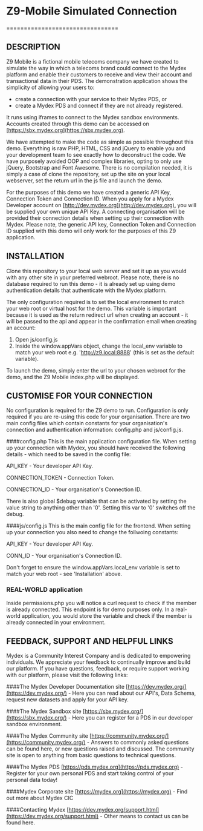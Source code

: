 # Z9-Mobile Simulated Connection
================================

## DESCRIPTION

Z9 Mobile is a fictional mobile telecoms company we have created to simulate the way in which a telecoms brand could connect to the Mydex platform and enable their customers to receive and view their account and transactional data in their PDS. The demonstration application shows the simplicity of allowing your users to:

* create a connection with your service to their Mydex PDS, or
* create a Mydex PDS and connect if they are not already registered.

It runs using iframes to connect to the Mydex sandbox environments. Accounts created through this demo can be accessed on [https://sbx.mydex.org](https://sbx.mydex.org).

We have attempted to make the code as simple as possible throughout this demo. Everything is raw PHP, HTML, CSS and jQuery to enable you and your development team to see exactly how to deconstruct the code. We have purposely avoided OOP and complex libraries, opting to only use jQuery, Bootstrap and Font Awesome. There is no compilation needed, it is simply a case of clone the repository, set up the site on your local webserver, set the return url in the js file and launch the demo.

For the purposes of this demo we have created a generic API Key, Connection Token and Connection ID. When you apply for a Mydex Developer account on [http://dev.mydex.org](http://dev.mydex.org), you will be supplied your own unique API Key. A connecting organisation will be provided their connection details when setting up their connection with Mydex. Please note, the generic API key, Connection Token and Connection ID supplied with this demo will only work for the purposes of this Z9 application.

## INSTALLATION

Clone this repository to your local web server and set it up as you would with any other site in your preferred webroot. Please note, there is no database required to run this demo - it is already set up using demo authentication details that authenticate with the Mydex platform.

The only configuration required is to set the local environment to match your web root or virtual host for the demo. This variable is important because it is used as the return redirect url when creating an account - it will be passed to the api and appear in the confirmation email when creating an account:

1. Open js/config.js
2. Inside the window.appVars object, change the local_env variable to match your web root e.g. 'http://z9.local:8888' (this is set as the default variable).

To launch the demo, simply enter the url to your chosen webroot for the demo, and the Z9 Mobile index.php will be displayed.

## CUSTOMISE FOR YOUR CONNECTION

No configuration is required for the Z9 demo to run. Configuration is only required if you are re-using this code for your organisation. There are two main config files which contain constants for your organisation's connection and authentication information: config.php and js/config.js.

####config.php
This is the main application configuration file. When setting up your connection with Mydex, you should have received the following details - which need to be saved in the config file: 

API&#95;KEY - Your developer API Key.

CONNECTION&#95;TOKEN - Connection Token.

CONNECTION&#95;ID - Your organisation's Connection ID.

There is also global $debug variable that can be activated by setting the value string to anything other than '0'. Setting this var to '0' switches off the debug.

####js/config.js
This is the main config file for the frontend. When setting up your connection you also need to change the follwoing constants:

API&#95;KEY - Your developer API Key.

CONN&#95;ID - Your organisation's Connection ID.

Don't forget to ensure the window.appVars.local_env variable is set to match your web root - see 'Installation' above.

### REAL-WORLD application

Inside permissions.php you will notice a curl request to check if the member is already connected. This endpoint is for demo purposes only. In a real-world application, you would store the variable and check if the member is already connected in your environment.

## FEEDBACK, SUPPORT AND HELPFUL LINKS

Mydex is a Community Interest Company and is dedicated to empowering individuals. We appreciate your feedback to continually improve and build our platform. If you have questions, feedback, or require support working with our platform, please visit the following links:

####The Mydex Developer Documentation site
[https://dev.mydex.org/](https://dev.mydex.org/) - Here you can read about our API's, Data Schema, request new datasets and apply for your API key.

####The Mydex Sandbox site
[https://sbx.mydex.org/](https://sbx.mydex.org/) - Here you can register for a PDS in our developer sandbox environment.

####The Mydex Community site
[https://community.mydex.org/](https://community.mydex.org/) - Answers to commonly asked questions can be found here, or new questions raised and discussed. The community site is open to anything from basic questions to technical questions.

####The Mydex PDS
[https://pds.mydex.org](https://pds.mydex.org) - Register for your own personal PDS and start taking control of your personal data today!

####Mydex Corporate site
[https://mydex.org](https://mydex.org) - Find out more about Mydex CIC

####Contacting Mydex
[https://dev.mydex.org/support.html](https://dev.mydex.org/support.html) - Other means to contact us can be found here.